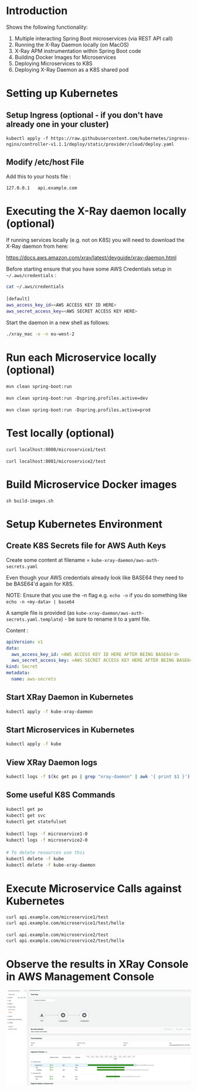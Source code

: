 # Introduction

Shows the following functionality:

1. Multiple interacting Spring Boot microservices (via REST API call)
2. Running the X-Ray Daemon locally (on MacOS)
3. X-Ray APM instrumentation within Spring Boot code
4. Building Docker Images for Microservices
5. Deploying Microservices to K8S
6. Deploying X-Ray Daemon as a K8S shared pod

# Setting up Kubernetes

## Setup Ingress (optional - if you don't have already one in your cluster)

```shell
kubectl apply -f https://raw.githubusercontent.com/kubernetes/ingress-nginx/controller-v1.1.1/deploy/static/provider/cloud/deploy.yaml
```

## Modify /etc/host File

Add this to your hosts file :

```shell
127.0.0.1   api.example.com
```

# Executing the X-Ray daemon locally (optional)

If running services locally (e.g. not on K8S) you will need to download the X-Ray daemon from here:

https://docs.aws.amazon.com/xray/latest/devguide/xray-daemon.html

Before starting ensure that you have some AWS Credentials setup in `~/.aws/credentials` :

```bash
cat ~/.aws/credentials

[default]
aws_access_key_id=<AWS ACCESS KEY ID HERE>
aws_secret_access_key=<AWS SECRET ACCESS KEY HERE>
```

Start the daemon in a new shell as follows:

```bash
./xray_mac -o -n eu-west-2
```

# Run each Microservice locally (optional)

```shell
mvn clean spring-boot:run

mvn clean spring-boot:run -Dspring.profiles.active=dev

mvn clean spring-boot:run -Dspring.profiles.active=prod
```

# Test locally (optional)

```shell
curl localhost:8080/microservice1/test

curl localhost:8081/microservice2/test
```

# Build Microservice Docker images

```shell
sh build-images.sh
```

# Setup Kubernetes Environment

## Create K8S Secrets file for AWS Auth Keys

Create some content at filename = `kube-xray-daemon/aws-auth-secrets.yaml`

Even though your AWS credentials already look like BASE64 they need to be BASE64'd again for K8S.

NOTE: Ensure that you use the -n flag e.g. `echo -n` if you do something
like `echo -n <my-data> | base64`

A sample file is provided (as `kube-xray-daemon/aws-auth-secrets.yaml.template`) - be sure to
rename it to a yaml file.

Content :

```yaml
apiVersion: v1
data:
  aws_access_key_id: <AWS ACCESS KEY ID HERE AFTER BEING BASE64'd>
  aws_secret_access_key: <AWS SECRET ACCESS KEY HERE AFTER BEING BASE64'd>
kind: Secret
metadata:
  name: aws-secrets
```

## Start XRay Daemon in Kubernetes

```bash
kubectl apply -f kube-xray-daemon
```

## Start Microservices in Kubernetes

```bash
kubectl apply -f kube
```

## View XRay Daemon logs

```bash
kubectl logs -f $(kc get po | grep "xray-daemon" | awk '{ print $1 }')
```

## Some useful K8S Commands

```bash
kubectl get po
kubectl get svc
kubectl get statefulset

kubectl logs -f microservice1-0
kubectl logs -f microservice2-0

# To delete resources use this
kubectl delete -f kube
kubectl delete -f kube-xray-daemon
```

# Execute Microservice Calls against Kubernetes

```shell
curl api.example.com/microservice1/test
curl api.example.com/microservice1/test/hello

curl api.example.com/microservice2/test
curl api.example.com/microservice2/test/hello
```

# Observe the results in XRay Console in AWS Management Console

![xray console](doco/CloudWatch-Management-Console.png "XRay Console in AWS")
